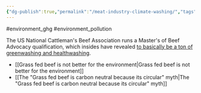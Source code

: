 ```yaml
---
{"dg-publish":true,"permalink":"/meat-industry-climate-washing/","tags":["#environment_ghg","#environment_pollution"],"created":"2025-10-23T17:42:47.423+01:00","updated":"2025-10-23T18:06:08.713+01:00"}
---
```


#environment_ghg #environment_pollution 

The US National Cattleman's Beef Association runs a Master's of Beef Advocacy qualification, which insides have revealed [to basically be a ton of greenwashing and healthwashing](https://www.theguardian.com/environment/2023/may/03/beef-industry-public-relations-messaging-machine).

- [[Grass fed beef is not better for the environment\|Grass fed beef is not better for the environment]]
- [[The "Grass fed beef is carbon neutral because its circular" myth\|The "Grass fed beef is carbon neutral because its circular" myth]]